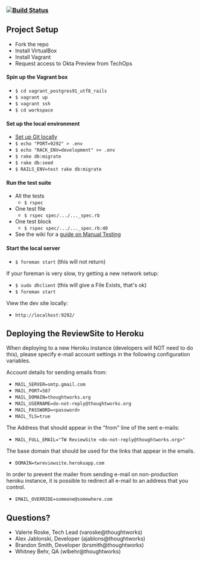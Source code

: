 ### [![Build Status](https://snap-ci.com/ReviewSite/ReviewSite/branch/master/build_image)](https://snap-ci.com/ReviewSite/ReviewSite/branch/master)


## Project Setup
* Fork the repo
* Install VirtualBox
* Install Vagrant
* Request access to Okta Preview from TechOps

#### Spin up the Vagrant box
* `$ cd vagrant_postgres91_utf8_rails`
* `$ vagrant up`
* `$ vagrant ssh`
* `$ cd workspace`

#### Set up the local environment
* [Set up Git locally](https://github.com/ReviewSite/ReviewSite/wiki/1.-Setting-Up-Git-Locally)
* `$ echo "PORT=9292" > .env`
* `$ echo "RACK_ENV=development" >> .env`
* `$ rake db:migrate`
* `$ rake db:seed`
* `$ RAILS_ENV=test rake db:migrate`

#### Run the test suite
* All the tests
  * `$ rspec`
* One test file
  * `$ rspec spec/.../..._spec.rb`
* One test block
  * `$ rspec spec/.../..._spec.rb:40`
* See the wiki for a [guide on Manual Testing](https://github.com/ReviewSite/ReviewSite/wiki/3.-Manual-Testing-Guide)

#### Start the local server
* `$ foreman start` (this will not return)

If your foreman is very slow, try getting a new network setup:
* `$ sudo dhclient` (this will give a File Exists, that's ok)
* `$ foreman start `

View the dev site locally:
* `http://localhost:9292/`

## Deploying the ReviewSite to Heroku
When deploying to a new Heroku instance (developers will NOT need to do
this), please specify e-mail account settings in the following configuration
variables.

Account details for sending emails from:
* `MAIL_SERVER=smtp.gmail.com`
* `MAIL_PORT=587`
* `MAIL_DOMAIN=thoughtworks.org`
* `MAIL_USERNAME=do-not-reply@thoughtworks.org`
* `MAIL_PASSWORD=<password>`
* `MAIL_TLS=true`

The Address that should appear in the "from" line of the sent e-mails:
* `MAIL_FULL_EMAIL="TW ReviewSite <do-not-reply@thoughtworks.org>"`

The base domain that should be used for the links that appear in the emails.
* `DOMAIN=twreviewsite.herokuapp.com`

In order to prevent the mailer from sending e-mail on non-production heroku instance, 
it is possible to redirect all e-mail to an address that you control.
* `EMAIL_OVERRIDE=someone@somewhere.com`

## Questions?
* Valerie Roske, Tech Lead (varoske@thoughtworks)
* Alex Jablonski, Developer (ajablons@thoughtworks)
* Brandon Smith, Developer (brsmith@thoughtworks)
* Whitney Behr, QA (wlbehr@thoughtworks)
